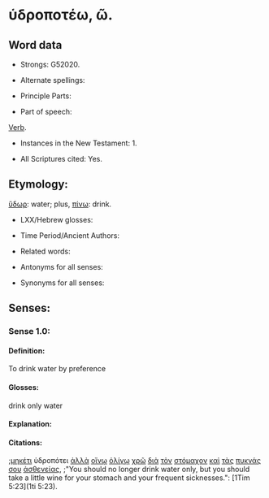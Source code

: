 # ὑδροποτέω, ῶ.

<!-- Status: S2=NeedsFinalChec -->
<!-- Lexica used for edits: BDAG, FFM, LN, A-S -->

## Word data

* Strongs: G52020.

* Alternate spellings:

* Principle Parts: 

* Part of speech: 

[Verb](http://ugg.readthedocs.io/en/latest/verb.html).

* Instances in the New Testament: 1.

* All Scriptures cited: Yes.

## Etymology: 

[ὕδωρ](../G52040/01.md): water; plus, 
[πίνω](../G40950/01.md): drink.

* LXX/Hebrew glosses: 

* Time Period/Ancient Authors: 

* Related words: 

* Antonyms for all senses:

* Synonyms for all senses: 

## Senses: 

### Sense 1.0:

#### Definition: 

To drink water by preference

#### Glosses:

drink only water

#### Explanation:

#### Citations:

;[μηκέτι](../G33710/01.md) ὑδροπότει [ἀλλὰ](../G02350/01.md) [οἴνῳ](../G36310/01.md) [ὀλίγῳ](../G36410/01.md) [χρῶ](../G55300/01.md) [διὰ](../G12230/01.md) [τὸν](../G35880/01.md) [στόμαχον](../G47510/01.md) [καὶ](../G25320/01.md) [τὰς](../G35880/01.md) [πυκνάς](../G44370/01.md) [σου](../G47710/01.md) [ἀσθενείας](../G07690/01.md), 
;"You should no longer drink water only, but you should take a little wine for your stomach and your frequent sicknesses.":
[1Tim 5:23](1ti 5:23).
